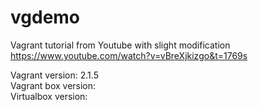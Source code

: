 # vgdemo
Vagrant tutorial from Youtube with slight modification <br />
https://www.youtube.com/watch?v=vBreXjkizgo&t=1769s <br />

Vagrant version: 2.1.5<br />
Vagrant box version:  <br />
Virtualbox version:  <br />


